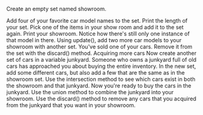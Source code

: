
Create an empty set named showroom.

Add four of your favorite car model names to the set.
Print the length of your set.
Pick one of the items in your show room and add it to the set again.
Print your showroom. Notice how there's still only one instance of that model in there.
Using update(), add two more car models to your showroom with another set.
You've sold one of your cars. Remove it from the set with the discard() method.
Acquiring more cars
Now create another set of cars in a variable junkyard. Someone who owns a junkyard full of old cars has approached you about buying the entire inventory. In the new set, add some different cars, but also add a few that are the same as in the showroom set.
Use the intersection method to see which cars exist in both the showroom and that junkyard.
Now you're ready to buy the cars in the junkyard. Use the union method to combine the junkyard into your showroom.
Use the discard() method to remove any cars that you acquired from the junkyard that you want in your showroom.